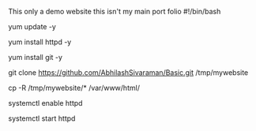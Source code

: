  This only a demo website this isn't my main port folio
#!/bin/bash

yum update -y

yum install httpd -y

yum install git -y

git clone https://github.com/AbhilashSivaraman/Basic.git /tmp/mywebsite

cp -R /tmp/mywebsite/* /var/www/html/

systemctl enable httpd

systemctl start httpd
